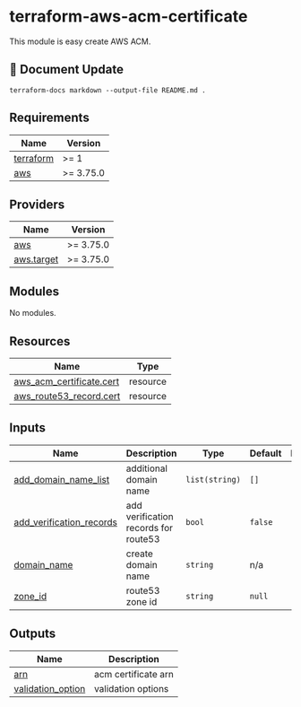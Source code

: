# terraform-aws-acm-certificate

This module is easy create AWS ACM.

## 📗 Document Update
```shell
terraform-docs markdown --output-file README.md .
```

<!-- BEGIN_TF_DOCS -->
## Requirements

| Name | Version |
|------|---------|
| <a name="requirement_terraform"></a> [terraform](#requirement\_terraform) | >= 1 |
| <a name="requirement_aws"></a> [aws](#requirement\_aws) | >= 3.75.0 |

## Providers

| Name | Version |
|------|---------|
| <a name="provider_aws"></a> [aws](#provider\_aws) | >= 3.75.0 |
| <a name="provider_aws.target"></a> [aws.target](#provider\_aws.target) | >= 3.75.0 |

## Modules

No modules.

## Resources

| Name | Type |
|------|------|
| [aws_acm_certificate.cert](https://registry.terraform.io/providers/hashicorp/aws/latest/docs/resources/acm_certificate) | resource |
| [aws_route53_record.cert](https://registry.terraform.io/providers/hashicorp/aws/latest/docs/resources/route53_record) | resource |

## Inputs

| Name | Description | Type | Default | Required |
|------|-------------|------|---------|:--------:|
| <a name="input_add_domain_name_list"></a> [add\_domain\_name\_list](#input\_add\_domain\_name\_list) | additional domain name | `list(string)` | `[]` | no |
| <a name="input_add_verification_records"></a> [add\_verification\_records](#input\_add\_verification\_records) | add verification records for route53 | `bool` | `false` | no |
| <a name="input_domain_name"></a> [domain\_name](#input\_domain\_name) | create domain name | `string` | n/a | yes |
| <a name="input_zone_id"></a> [zone\_id](#input\_zone\_id) | route53 zone id | `string` | `null` | no |

## Outputs

| Name | Description |
|------|-------------|
| <a name="output_arn"></a> [arn](#output\_arn) | acm certificate arn |
| <a name="output_validation_option"></a> [validation\_option](#output\_validation\_option) | validation options |
<!-- END_TF_DOCS -->